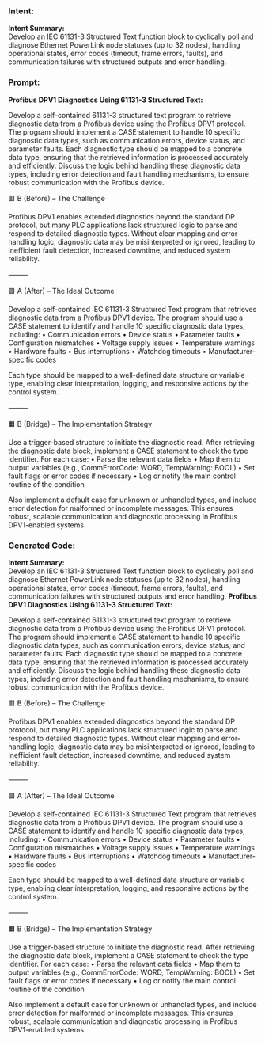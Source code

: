 ### Intent:
**Intent Summary:**  
Develop an IEC 61131-3 Structured Text function block to cyclically poll and diagnose Ethernet PowerLink node statuses (up to 32 nodes), handling operational states, error codes (timeout, frame errors, faults), and communication failures with structured outputs and error handling.

### Prompt:
**Profibus DPV1 Diagnostics Using 61131-3 Structured Text:**

Develop a self-contained 61131-3 structured text program to retrieve diagnostic data from a Profibus device using the Profibus DPV1 protocol. The program should implement a CASE statement to handle 10 specific diagnostic data types, such as communication errors, device status, and parameter faults. Each diagnostic type should be mapped to a concrete data type, ensuring that the retrieved information is processed accurately and efficiently. Discuss the logic behind handling these diagnostic data types, including error detection and fault handling mechanisms, to ensure robust communication with the Profibus device.

🟥 B (Before) – The Challenge

Profibus DPV1 enables extended diagnostics beyond the standard DP protocol, but many PLC applications lack structured logic to parse and respond to detailed diagnostic types. Without clear mapping and error-handling logic, diagnostic data may be misinterpreted or ignored, leading to inefficient fault detection, increased downtime, and reduced system reliability.

⸻

🟩 A (After) – The Ideal Outcome

Develop a self-contained IEC 61131-3 Structured Text program that retrieves diagnostic data from a Profibus DPV1 device. The program should use a CASE statement to identify and handle 10 specific diagnostic data types, including:
	•	Communication errors
	•	Device status
	•	Parameter faults
	•	Configuration mismatches
	•	Voltage supply issues
	•	Temperature warnings
	•	Hardware faults
	•	Bus interruptions
	•	Watchdog timeouts
	•	Manufacturer-specific codes

Each type should be mapped to a well-defined data structure or variable type, enabling clear interpretation, logging, and responsive actions by the control system.

⸻

🟧 B (Bridge) – The Implementation Strategy

Use a trigger-based structure to initiate the diagnostic read. After retrieving the diagnostic data block, implement a CASE statement to check the type identifier. For each case:
	•	Parse the relevant data fields
	•	Map them to output variables (e.g., CommErrorCode: WORD, TempWarning: BOOL)
	•	Set fault flags or error codes if necessary
	•	Log or notify the main control routine of the condition

Also implement a default case for unknown or unhandled types, and include error detection for malformed or incomplete messages. This ensures robust, scalable communication and diagnostic processing in Profibus DPV1-enabled systems.

### Generated Code:
**Intent Summary:**  
Develop an IEC 61131-3 Structured Text function block to cyclically poll and diagnose Ethernet PowerLink node statuses (up to 32 nodes), handling operational states, error codes (timeout, frame errors, faults), and communication failures with structured outputs and error handling.
**Profibus DPV1 Diagnostics Using 61131-3 Structured Text:**

Develop a self-contained 61131-3 structured text program to retrieve diagnostic data from a Profibus device using the Profibus DPV1 protocol. The program should implement a CASE statement to handle 10 specific diagnostic data types, such as communication errors, device status, and parameter faults. Each diagnostic type should be mapped to a concrete data type, ensuring that the retrieved information is processed accurately and efficiently. Discuss the logic behind handling these diagnostic data types, including error detection and fault handling mechanisms, to ensure robust communication with the Profibus device.

🟥 B (Before) – The Challenge

Profibus DPV1 enables extended diagnostics beyond the standard DP protocol, but many PLC applications lack structured logic to parse and respond to detailed diagnostic types. Without clear mapping and error-handling logic, diagnostic data may be misinterpreted or ignored, leading to inefficient fault detection, increased downtime, and reduced system reliability.

⸻

🟩 A (After) – The Ideal Outcome

Develop a self-contained IEC 61131-3 Structured Text program that retrieves diagnostic data from a Profibus DPV1 device. The program should use a CASE statement to identify and handle 10 specific diagnostic data types, including:
	•	Communication errors
	•	Device status
	•	Parameter faults
	•	Configuration mismatches
	•	Voltage supply issues
	•	Temperature warnings
	•	Hardware faults
	•	Bus interruptions
	•	Watchdog timeouts
	•	Manufacturer-specific codes

Each type should be mapped to a well-defined data structure or variable type, enabling clear interpretation, logging, and responsive actions by the control system.

⸻

🟧 B (Bridge) – The Implementation Strategy

Use a trigger-based structure to initiate the diagnostic read. After retrieving the diagnostic data block, implement a CASE statement to check the type identifier. For each case:
	•	Parse the relevant data fields
	•	Map them to output variables (e.g., CommErrorCode: WORD, TempWarning: BOOL)
	•	Set fault flags or error codes if necessary
	•	Log or notify the main control routine of the condition

Also implement a default case for unknown or unhandled types, and include error detection for malformed or incomplete messages. This ensures robust, scalable communication and diagnostic processing in Profibus DPV1-enabled systems.
